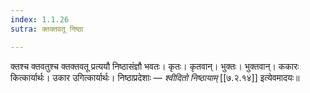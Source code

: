 ```yaml
---
index: 1.1.26
sutra: क्तक्तवतू निष्ठा

---
```

क्तश्च क्तवतुश्च  क्तक्तवतू प्रत्ययौ निष्ठासंज्ञौ भवतः। कृतः। कृतवान्। भुक्तः। भुक्तवान्। ककारः कित्कार्यार्थः। उकार उगित्कार्यार्थः। निष्ठाप्रदेशाः — _श्वीदितो निष्ठायाम्_ [[७.२.१४]] इत्येवमादयः॥